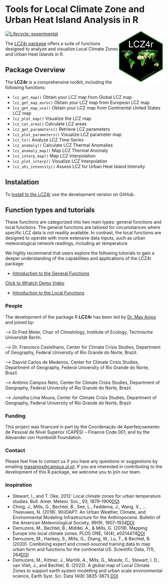 # Tools for Local Climate Zone and Urban Heat Island Analysis in R

<img align="right" src="https://github.com/ByMaxAnjos/LCZ4r/blob/main/inst/figures/logo.png?raw=true" alt="logo" width="140"> 

  <!-- badges: start -->
  [![Lifecycle: experimental](https://img.shields.io/badge/lifecycle-experimental-orange.svg)](https://lifecycle.r-lib.org/articles/stages.html#experimental)
  <!-- badges: end -->

The [LCZ4r package](https://github.com/ByMaxAnjos/LCZ4r) offers a suite of functions designed to analyze and visualize Local Climate Zones and Urban Heat Islands in R.


## Package Overview

The **LCZ4r** is a comprehensive toolkit, including the following functions: 

* `lcz_get_map()`  Obtain your LCZ map from Global LCZ map
* `lcz_get_map_euro()`  Obtain your LCZ map from European LCZ map
* `lcz_get_map_usa()`  Obtain your LCZ map from Continental United States LCZ map
* `lcz_plot_map()`  Visualize the LCZ map 
* `lcz_cal_area()`  Calculate LCZ areas 
* `lcz_get_parameters()`  Retrieve LCZ parameters
* `lcz_plot_parameters()`  Visualize LCZ parameter map
* `lcz_ts()`  Analyze LCZ Time Series
* `lcz_anomaly()`  Calculate LCZ Thermal Anomalies
* `lcz_anomaly_map()`  Map LCZ Thermal Anomaly
* `lcz_interp_map()`  Map LCZ Interpolation
* `lcz_plot_interp()`  Visualize LCZ Interpolation
* `lcz_uhi_intensity()`  Assess LCZ for Urban Heat Island Intensity

## Instalation 

To [Install to the LCZ4r](https://bymaxanjos.github.io/LCZ4r/articles/instalation_lcz4r.html) use the development version on GitHub.


## Function types and tutorials 

These functions are categorized into two main types: general functions and local functions. The general functions are tailored for circumstances where specific LCZ data is not readily available. In contrast, the local functions are designed to operate with more extensive data inputs, such as urban meteorological network readings, including air temperature.

We highly recommend that users explore the following tutorials to gain a deeper understanding of the capabilities and applications of the LCZ4r package:

* [Introduction to the General Functions](https://bymaxanjos.github.io/LCZ4r/articles/Introd_general_LCZ4r.html)

[Click to Whatch Demo Video](https://github.com/ByMaxAnjos/LCZ4r/assets/94705218/a534cfaa-37d2-4c1d-8cec-e5e2a17e8806)

* [Introduction to the Local Functions](https://bymaxanjos.github.io/LCZ4r/articles/Introd_local_LCZ4r.html) 


### People

The development of the package R **LCZ4r** has been led by [Dr. Max Anjos](https://www.researchgate.net/profile/Max-Anjos/research) and joined by:

–> Dr.Fred Meier, Chair of Climatology, Institute of Ecology, Technische Universität Berlin.

–> Dr. Francisco Castelhano, Center for Climate Crisis Studies, Department of Geography, Federal University of Rio Grande do Norte, Brazil.

–> Dayvid Carlos de Medeiros, Center for Climate Crisis Studies, Department of Geography, Federal University of Rio Grande do Norte, Brazil.

–> Antônio Campos Neto, Center for Climate Crisis Studies, Department of Geography, Federal University of Rio Grande do Norte, Brazil.

–> Jonatha Lima Moura, Center for Climate Crisis Studies, Department of Geography, Federal University of Rio Grande do Norte, Brazil.


### Funding

This project was financed in part by the Coordenação de Aperfeiçoamento de Pessoal de Nível Superior (CAPES) – Finance Code 001, and by the Alexander von Humboldt Foundation.

### Contact

Please feel free to contact us if you have any questions or suggestions by emailing [maxanjos\@campus.ul.pt](mailto:maxanjos@campus.ul.pt). If you are interested in contributing to the development of this R package, we welcome you to join our team.

### Inspiration

* Stewart, I., and T. Oke, 2012: Local climate zones for urban temperature studies. Bull. Amer. Meteor. Soc., 93, 1879–1900[DOI](https://doi.org/10.1175/BAMS-D-11-00019.1)
* Ching, J., Mills, G., Bechtel, B., See, L., Feddema, J., Wang, X., … Theeuwes, N. (2018). WUDAPT: An Urban Weather, Climate, and Environmental Modeling Infrastructure for the Anthropocene. Bulletin of the American Meteorological Society, 99(9), 1907–1924[DOI](https://doi.org/10.1175/BAMS-D-16-0236.1)
* Demuzere, M., Bechtel, B., Middel, A., & Mills, G. (2019). Mapping Europe into local climate zones. PLOS ONE, 14(4), e0214474[DOI](https://doi.org/10.1371/journal.pone.0214474)
* Demuzere, M., Hankey, S., Mills, G., Zhang, W., Lu, T., & Bechtel, B. (2020). Combining expert and crowd-sourced training data to map urban form and functions for the continental US. Scientific Data, 7(1), 264[DOI](https://doi.org/10.1038/s41597-020-00605-z)
* Demuzere, M., Kittner, J., Martilli, A., Mills, G., Moede, C., Stewart, I. D., van Vliet, J., and Bechtel, B. (2022). A global map of Local Climate Zones to support earth system modelling and urban scale environmental science, Earth Syst. Sci. Data 14(8) 3835-3873.[DOI](https://doi.org/10.5194/essd-14-3835-2022)

